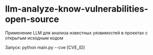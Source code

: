 # llm-analyze-know-vulnerabilities-open-source
Применение LLM для анализа известных уязвимостей в проектах с открытым исходным кодом

Запуск:
python main.py --cve [CVE_ID]